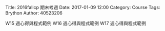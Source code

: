 Title: 2016fallcp 期末考週
Date: 2017-01-09 12:00
Category: Course
Tags: Brython
Author: 40523206

W15 週心得與程式範例
W16 週心得與程式範例
W17 週心得與程式範例

<!-- PELICAN_END_SUMMARY -->